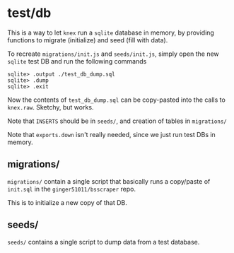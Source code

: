 # test/db

This is a way to let `knex` run a `sqlite` database in memory, by providing functions
to migrate (initialize) and seed (fill with data).

To recreate `migrations/init.js` and `seeds/init.js`, simply open the new `sqlite` test DB and run the following commands

```
sqlite> .output ./test_db_dump.sql
sqlite> .dump
sqlite> .exit
```

Now the contents of `test_db_dump.sql` can be copy-pasted into the calls to `knex.raw`. Sketchy, but works.

Note that `INSERTS` should be in `seeds/`, and creation of tables in `migrations/`

Note that `exports.down` isn't really needed, since we just run test DBs in memory.

## migrations/

`migrations/` contain a single script that basically runs a copy/paste of `init.sql` in the `ginger51011/bsscraper` repo.

This is to initialize a new copy of that DB.

## seeds/

`seeds/` contains a single script to dump data from a test database.